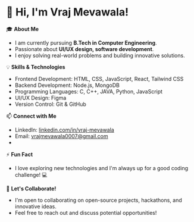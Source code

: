 # 👋 Hi, I'm Vraj Mevawala!

🎓 **About Me**
- I am currently pursuing **B.Tech in Computer Engineering**.
- Passionate about **UI/UX design, software development**.
- I enjoy solving real-world problems and building innovative solutions.

💡 **Skills & Technologies**
- Frontend Development: HTML, CSS, JavaScript, React, Tailwind CSS
- Backend Development: Node.js, MongoDB
- Programming Languages: C, C++, JAVA,  Python, JavaScript
- UI/UX Design: Figma
- Version Control: Git & GitHub

📫 **Connect with Me**
- LinkedIn: [linkedin.com/in/vraj-mevawala](https://www.linkedin.com/in/vraj-mevawala-65854a284/)
- Email: vrajmevawala0007@gmail.com
- 
⚡ **Fun Fact**
- I love exploring new technologies and I'm always up for a good coding challenge! 💻

💬 **Let's Collaborate!**
- I'm open to collaborating on open-source projects, hackathons, and innovative ideas.
- Feel free to reach out and discuss potential opportunities!



<!---
vrajmevawala/vrajmevawala is a ✨ special ✨ repository because its `README.md` (this file) appears on your GitHub profile.
You can click the Preview link to take a look at your changes.
--->
